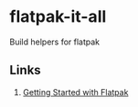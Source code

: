# flatpak-it-all
Build helpers for flatpak

## Links

1. [Getting Started with Flatpak](http://flatpak.org/developer.html)

